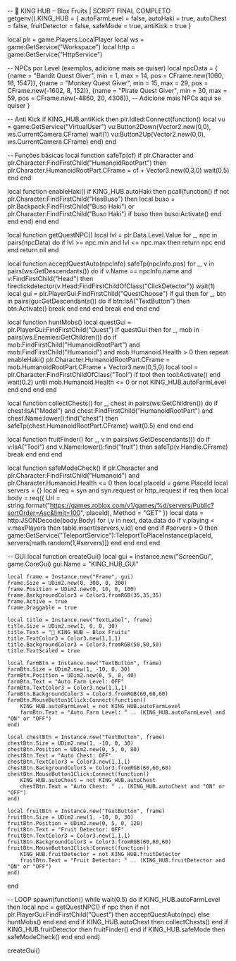 -- 👑 KING HUB – Blox Fruits | SCRIPT FINAL COMPLETO
getgenv().KING_HUB = {
    autoFarmLevel = false,
    autoHaki = true,
    autoChest = false,
    fruitDetector = false,
    safeMode = true,
    antiKick = true
}

local plr = game.Players.LocalPlayer
local ws = game:GetService("Workspace")
local http = game:GetService("HttpService")

-- NPCs por Level (exemplos, adicione mais se quiser)
local npcData = {
    {name = "Bandit Quest Giver", min = 1, max = 14, pos = CFrame.new(1060, 16, 1547)},
    {name = "Monkey Quest Giver", min = 15, max = 29, pos = CFrame.new(-1602, 8, 152)},
    {name = "Pirate Quest Giver", min = 30, max = 59, pos = CFrame.new(-4860, 20, 4308)},
    -- Adicione mais NPCs aqui se quiser
}

-- Anti Kick
if KING_HUB.antiKick then
    plr.Idled:Connect(function()
        local vu = game:GetService("VirtualUser")
        vu:Button2Down(Vector2.new(0,0), ws.CurrentCamera.CFrame)
        wait(1)
        vu:Button2Up(Vector2.new(0,0), ws.CurrentCamera.CFrame)
    end)
end

-- Funções básicas
local function safeTp(cf)
    if plr.Character and plr.Character:FindFirstChild("HumanoidRootPart") then
        plr.Character.HumanoidRootPart.CFrame = cf + Vector3.new(0,3,0)
        wait(0.5)
    end
end

local function enableHaki()
    if KING_HUB.autoHaki then
        pcall(function()
            if not plr.Character:FindFirstChild("HasBuso") then
                local buso = plr.Backpack:FindFirstChild("Buso Haki") or plr.Character:FindFirstChild("Buso Haki")
                if buso then buso:Activate() end
            end
        end)
    end
end

local function getQuestNPC()
    local lvl = plr.Data.Level.Value
    for _, npc in pairs(npcData) do
        if lvl >= npc.min and lvl <= npc.max then
            return npc
        end
    end
    return nil
end

local function acceptQuestAuto(npcInfo)
    safeTp(npcInfo.pos)
    for _, v in pairs(ws:GetDescendants()) do
        if v.Name == npcInfo.name and v:FindFirstChild("Head") then
            fireclickdetector(v.Head:FindFirstChildOfClass("ClickDetector"))
            wait(1)
            local gui = plr.PlayerGui:FindFirstChild("QuestChoose")
            if gui then
                for _, btn in pairs(gui:GetDescendants()) do
                    if btn:IsA("TextButton") then
                        btn:Activate()
                        break
                    end
                end
            end
            break
        end
    end
end

local function huntMobs()
    local questGui = plr.PlayerGui:FindFirstChild("Quest")
    if questGui then
        for _, mob in pairs(ws.Enemies:GetChildren()) do
            if mob:FindFirstChild("HumanoidRootPart") and mob:FindFirstChild("Humanoid") and mob.Humanoid.Health > 0 then
                repeat
                    enableHaki()
                    plr.Character.HumanoidRootPart.CFrame = mob.HumanoidRootPart.CFrame + Vector3.new(0,5,0)
                    local tool = plr.Character:FindFirstChildOfClass("Tool")
                    if tool then tool:Activate() end
                    wait(0.2)
                until mob.Humanoid.Health <= 0 or not KING_HUB.autoFarmLevel
            end
        end
    end
end

local function collectChests()
    for _, chest in pairs(ws:GetChildren()) do
        if chest:IsA("Model") and chest:FindFirstChild("HumanoidRootPart") and chest.Name:lower():find("chest") then
            safeTp(chest.HumanoidRootPart.CFrame)
            wait(0.5)
        end
    end
end

local function fruitFinder()
    for _, v in pairs(ws:GetDescendants()) do
        if v:IsA("Tool") and v.Name:lower():find("fruit") then
            safeTp(v.Handle.CFrame)
            break
        end
    end
end

local function safeModeCheck()
    if plr.Character and plr.Character:FindFirstChild("Humanoid") and plr.Character.Humanoid.Health <= 0 then
        local placeId = game.PlaceId
        local servers = {}
        local req = syn and syn.request or http_request
        if req then
            local body = req({
                Url = string.format("https://games.roblox.com/v1/games/%d/servers/Public?sortOrder=Asc&limit=100", placeId),
                Method = "GET"
            })
            local data = http:JSONDecode(body.Body)
            for i,v in next, data.data do
                if v.playing < v.maxPlayers then
                    table.insert(servers,v.id)
                end
            end
            if #servers > 0 then
                game:GetService("TeleportService"):TeleportToPlaceInstance(placeId, servers[math.random(1,#servers)])
            end
        end
    end
end

-- GUI
local function createGui()
    local gui = Instance.new("ScreenGui", game.CoreGui)
    gui.Name = "KING_HUB_GUI"

    local frame = Instance.new("Frame", gui)
    frame.Size = UDim2.new(0, 300, 0, 200)
    frame.Position = UDim2.new(0, 10, 0, 100)
    frame.BackgroundColor3 = Color3.fromRGB(35,35,35)
    frame.Active = true
    frame.Draggable = true

    local title = Instance.new("TextLabel", frame)
    title.Size = UDim2.new(1, 0, 0, 30)
    title.Text = "👑 KING HUB – Blox Fruits"
    title.TextColor3 = Color3.new(1,1,1)
    title.BackgroundColor3 = Color3.fromRGB(50,50,50)
    title.TextScaled = true

    local farmBtn = Instance.new("TextButton", frame)
    farmBtn.Size = UDim2.new(1, -10, 0, 30)
    farmBtn.Position = UDim2.new(0, 5, 0, 40)
    farmBtn.Text = "Auto Farm Level: OFF"
    farmBtn.TextColor3 = Color3.new(1,1,1)
    farmBtn.BackgroundColor3 = Color3.fromRGB(60,60,60)
    farmBtn.MouseButton1Click:Connect(function()
        KING_HUB.autoFarmLevel = not KING_HUB.autoFarmLevel
        farmBtn.Text = "Auto Farm Level: " .. (KING_HUB.autoFarmLevel and "ON" or "OFF")
    end)

    local chestBtn = Instance.new("TextButton", frame)
    chestBtn.Size = UDim2.new(1, -10, 0, 30)
    chestBtn.Position = UDim2.new(0, 5, 0, 80)
    chestBtn.Text = "Auto Chest: OFF"
    chestBtn.TextColor3 = Color3.new(1,1,1)
    chestBtn.BackgroundColor3 = Color3.fromRGB(60,60,60)
    chestBtn.MouseButton1Click:Connect(function()
        KING_HUB.autoChest = not KING_HUB.autoChest
        chestBtn.Text = "Auto Chest: " .. (KING_HUB.autoChest and "ON" or "OFF")
    end)

    local fruitBtn = Instance.new("TextButton", frame)
    fruitBtn.Size = UDim2.new(1, -10, 0, 30)
    fruitBtn.Position = UDim2.new(0, 5, 0, 120)
    fruitBtn.Text = "Fruit Detector: OFF"
    fruitBtn.TextColor3 = Color3.new(1,1,1)
    fruitBtn.BackgroundColor3 = Color3.fromRGB(60,60,60)
    fruitBtn.MouseButton1Click:Connect(function()
        KING_HUB.fruitDetector = not KING_HUB.fruitDetector
        fruitBtn.Text = "Fruit Detector: " .. (KING_HUB.fruitDetector and "ON" or "OFF")
    end)
end

-- LOOP
spawn(function()
    while wait(0.5) do
        if KING_HUB.autoFarmLevel then
            local npc = getQuestNPC()
            if npc then
                if not plr.PlayerGui:FindFirstChild("Quest") then
                    acceptQuestAuto(npc)
                else
                    huntMobs()
                end
            end
        end
        if KING_HUB.autoChest then collectChests() end
        if KING_HUB.fruitDetector then fruitFinder() end
        if KING_HUB.safeMode then safeModeCheck() end
    end
end)

createGui()
